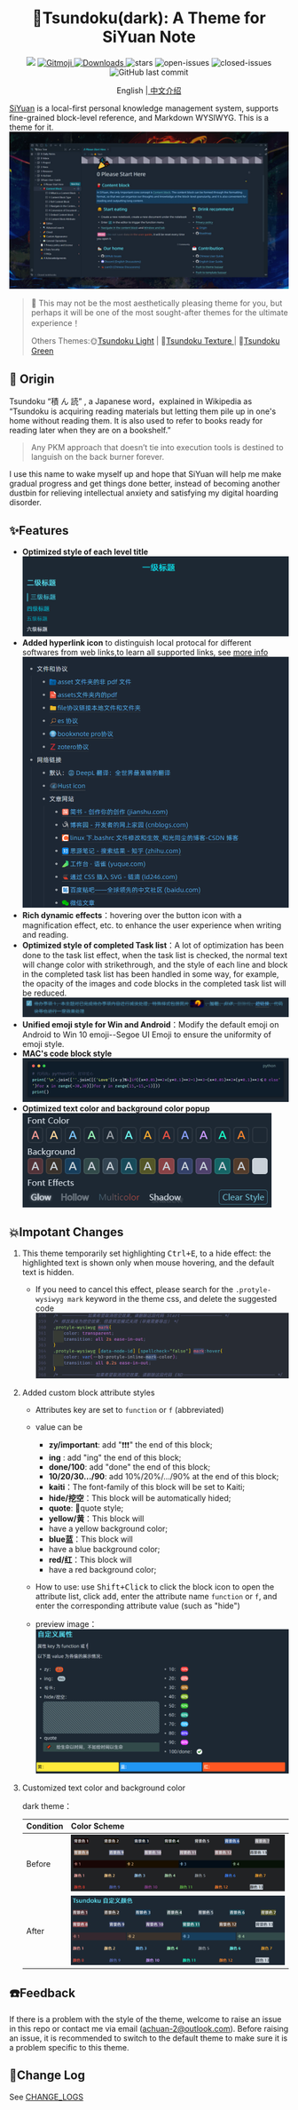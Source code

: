 <h1 align="center">🌙Tsundoku(dark): A Theme for SiYuan Note</h1>

<p align="center">          
           <a title="Hits" target="_blank" href="https://github.com/Achuan-2/siyuan-themes-tsundoku"><img src="https://hits.b3log.org/Achuan-2/siyuan-themes-tsundoku.svg" ></a>
            <a href="https://gitmoji.dev">
             <img src="https://img.shields.io/badge/gitmoji-%20😜%20😍-FFDD67.svg?style=flat-square" alt="Gitmoji">
           </a>
           <a href="https://github.com/Achuan-2/siyuan-themes-tsundoku/releases/latest/download/siyuan-themes-tsundoku.zip">
                      <img src="https://img.shields.io/github/downloads/Achuan-2/siyuan-themes-tsundoku/total?logo=github" alt="Downloads">
           </a>
           <a href="https://github.com/Achuan-2/siyuan-themes-tsundoku/releases">
                      <https://img.shields.io/github/release/Achuan-2/siyuan-themes-tsundoku.svg" alt="Release">
           </a>
           <img src="https://img.shields.io/github/stars/Achuan-2/siyuan-themes-tsundoku" alt="stars">
           <img src="https://img.shields.io/github/issues-raw/Achuan-2/siyuan-themes-tsundoku" alt="open-issues">
           <img src="https://img.shields.io/github/issues-closed-raw/Achuan-2/siyuan-themes-tsundoku" alt="closed-issues">
          <img src="https://img.shields.io/github/last-commit/Achuan-2/siyuan-themes-tsundoku" alt="GitHub last commit">
</p>

<p align="center">English |<a href="https://www.yuque.com/achuan-2/siyuan/fqew9h"> 中文介绍</a></p>

[SiYuan](https://github.com/siyuan-note/siyuan) is a local-first personal knowledge management system, supports fine-grained block-level reference, and Markdown WYSIWYG. This is a theme for it.  
![preview](preview.png)

> 🎠 This may not be the most aesthetically pleasing theme for you, but perhaps it will be one of the most sought-after themes for the ultimate experience！
> 
> Others Themes:🌞[Tsundoku Light](https://github.com/Achuan-2/siyuan-themes-tsundoku-light) | 🧇[Tsundoku Texture ](https://github.com/Achuan-2/siyuan-themes-tsundoku-texture) | 🥗[Tsundoku Green](https://github.com/Achuan-2/siyuan-themes-tsundoku-green)


## 💌 Origin

Tsundoku “積 ん 読” , a Japanese word，explained in Wikipedia as “Tsundoku is acquiring reading materials but letting them pile up in one's home without reading them. It is also used to refer to books ready for reading later when they are on a bookshelf.”

> Any PKM approach that doesn’t tie into execution tools is destined to languish on the back burner forever.

I use this name to wake myself up and hope that SiYuan will help me make gradual progress and  get things done better, instead of becoming another dustbin for relieving intellectual anxiety and satisfying my digital hoarding disorder.


## ✨Features

* **Optimized  style of each level title**
![](assets/Readme_2021-09-27-17-23-05.png)
* **Added hyperlink icon**  to distinguish local protocal for different softwares from web links,to learn all supported links, see [more info](https://www.yuque.com/achuan-2/siyuan/gar358)  
![](assets/Readme_2021-09-27-17-22-00.png)
* **Rich dynamic effects**：hovering over the button icon with a magnification effect, etc. to enhance the user experience when writing and reading.
* **Optimized style of completed Task list**：A lot of optimization has been done to the task list effect, when the task list is checked, the normal text will change color with strikethrough, and the style of each line and block in the completed task list has been handled in some way, for example, the opacity of the images and code blocks in the completed task list will be reduced.
![](assets/Readme_2021-09-27-17-22-51.png)
* **Unified emoji style for Win and Android**：Modify the default emoji on Android to Win 10 emoji--Segoe UI Emoji to ensure the uniformity of emoji style.
* **MAC's code block style** 
![](assets/Readme_2021-09-27-17-22-22.png)
* **Optimized  text color and background color popup**  
![](assets/Readme_2021-09-17-09-57-38.png)



## 💥Impotant Changes

1. This theme temporarily set highlighting <kbd>Ctrl+E</kbd>, to a hide effect: the highlighted text is shown only when mouse hovering, and the default text is hidden.

   * If you need to cancel this effect, please search for the `.protyle-wysiwyg mark` keyword in the theme css, and delete the suggested code ![](assets/Readme_2021-09-27-17-21-43.png)
2. Added custom block attribute styles

   * Attributes key are set to `function` or `f` (abbreviated)
   * value can be

     * **zy/important**: add "❗❗❗" the end of this block;
     * **ing** : add "ing" the end of this block;
     * **done/100**: add "done" the end of this block;
     * **10/20/30.../90**: add 10%/20%/.../90% at the end of this block;
     * **kaiti**：The font-family of this block will be set to Kaiti;
     * **hide/挖空**：This block will be automatically hided;
     * **quote**: 📌quote style;
     * **yellow/黄**：This block will
     *  have a yellow background color;
     * **blue蓝**：This block will
     *  have a blue background color;
     * **red/红**：This block will
     *  have a  red background color;
   * How to use:  use <kbd>Shift+Click</kbd> to  click the block icon to open the attribute list, click <kbd>add</kbd >, enter the attribute name  `function` or `f`, and enter the corresponding attribute value (such as "hide")
   * preview image：![](assets/Readme_2021-09-17-10-04-05.png)
3.  Customized text color and background color

      dark theme：

      | Condition   | Color Scheme                                                                                        |
      | ------ | ----------------------------------------------------------------------------------------------- |
      | Before |![](assets/Readme_2021-09-27-17-23-37.png) |
      | After |![](assets/Readme_2021-09-27-17-23-47.png) |


## ☎️Feedback


If there is a problem with the style of the theme, welcome to raise an issue in this repo or contact me via email (achuan-2@outlook.com). Before raising an issue, it is recommended to switch to the default theme to make sure it is a problem specific to this theme.

## 🚀Change Log

See [CHANGE_LOGS](CHANGE_LOGS.md)
